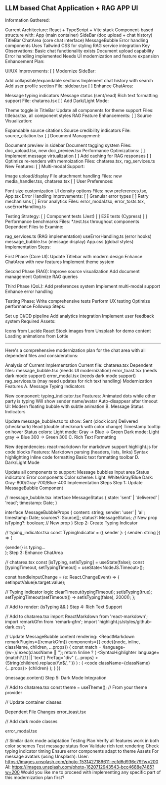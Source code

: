 ## LLM based Chat Application + RAG APP UI




Information Gathered:

Current Architecture:
React + TypeScript + Vite stack
Component-based structure with:
App (main container)
SideBar (doc upload + chat history)
TitleBar
ChatArea (core chat interface)
MessageBubble
Error handling components
Uses Tailwind CSS for styling
RAG service integration
Key Observations:
Basic chat functionality exists
Document upload capability
Error handling implemented
Needs UI modernization and feature expansion
Enhancement Plan:

UI/UX Improvements:
[ ] Modernize SideBar:

Add collapsible/expandable sections
Implement chat history with search
Add user profile section
File: sidebar.tsx
[ ] Enhance ChatArea:

Message typing indicators
Message status (sent/read)
Rich text formatting support
File: chatarea.tsx
[ ] Add Dark/Light Mode:

Theme toggle in TitleBar
Update all components for theme support
Files: titlebar.tsx, all component styles
RAG Feature Enhancements:
[ ] Source Visualization:

Expandable source citations
Source credibility indicators
File: source_citation.tsx
[ ] Document Management:

Document preview in sidebar
Document tagging system
Files: doc_upload.tsx, new doc_preview.tsx
Performance Optimizations:
[ ] Implement message virtualization
[ ] Add caching for RAG responses
[ ] Optimize re-renders with memoization
Files: chatarea.tsx, rag_services.ts
New Features:
[ ] Multi-modal Support:

Image upload/display
File attachment handling
Files: new media_handler.tsx, chatarea.tsx
[ ] User Preferences:

Font size customization
UI density options
Files: new preferences.tsx, App.tsx
Error Handling Improvements:
[ ] Granular error types
[ ] Retry mechanisms
[ ] Error analytics
Files: error_modal.tsx, error_tosts.tsx, useErrorHandling.ts

Testing Strategy:
[ ] Component tests (Jest)
[ ] E2E tests (Cypress)
[ ] Performance benchmarks
Files: *.test.tsx throughout components
Dependent Files to Examine:

rag_services.ts (RAG implementation)
useErrorHandling.ts (error hooks)
message_bubble.tsx (message display)
App.css (global styles)
Implementation Steps:

First Phase (Core UI):
Update Titlebar with modern design
Enhance ChatArea with new features
Implement theme system

Second Phase (RAG):
Improve source visualization
Add document management
Optimize RAG queries

Third Phase (QoL):
Add preferences system
Implement multi-modal support
Enhance error handling

Testing Phase:
Write comprehensive tests
Perform UX testing
Optimize performance
Followup Steps:

Set up CI/CD pipeline
Add analytics integration
Implement user feedback system
Required Assets:

Icons from Lucide React
Stock images from Unsplash for demo content
Loading animations from Lottie


----------

Here's a comprehensive modernization plan for the chat area with all dependent files and considerations:

Analysis of Current Implementation
Current file: chatarea.tsx
Dependent files:
message_bubble.tsx (needs UI modernization)
error_toast.tsx (needs dark mode support)
error_modal.tsx (needs dark mode support)
rag_services.ts (may need updates for rich text handling)
Modernization Features
A. Message Typing Indicators

New component: typing_indicator.tsx
Features:
Animated dots while other party is typing
Will show sender name/avatar
Auto-disappear after timeout
UI: Modern floating bubble with subtle animation
B. Message Status Indicators

Update message_bubble.tsx to show:
Sent (clock icon)
Delivered (checkmark)
Read (double checkmark with color change)
Timestamp tooltip on hover
Status colors:
Light mode: Gray → Blue → Green
Dark mode: Light gray → Blue 300 → Green 300
C. Rich Text Formatting

New dependencies:
react-markdown for markdown support
highlight.js for code blocks
Features:
Markdown parsing (headers, lists, links)
Syntax highlighting
Inline code formatting
Basic text formatting toolbar
D. Dark/Light Mode

Update all components to support:
Message bubbles
Input area
Status indicators
Error components
Color scheme:
Light: White/Gray/Blue
Dark: Gray-800/Gray-700/Blue-400
Implementation Steps
Step 1: Update MessageBubble Component

// message_bubble.tsx
interface MessageStatus {
  state: 'sent' | 'delivered' | 'read';
  timestamp: Date;
}

interface MessageBubbleProps {
  content: string;
  sender: 'user' | 'ai';
  timestamp: Date;
  sources?: Source[];
  status?: MessageStatus; // New prop
  isTyping?: boolean; // New prop
}
Step 2: Create Typing Indicator

// typing_indicator.tsx
const TypingIndicator = ({ sender }: { sender: string }) => (
  <div className="flex items-center space-x-1 px-4 py-2 rounded-full bg-gray-100 dark:bg-gray-700 w-fit">
    <div className="w-2 h-2 bg-gray-400 rounded-full animate-bounce" style={{ animationDelay: '0ms' }} />
    <div className="w-2 h-2 bg-gray-400 rounded-full animate-bounce" style={{ animationDelay: '150ms' }} />
    <div className="w-2 h-2 bg-gray-400 rounded-full animate-bounce" style={{ animationDelay: '300ms' }} />
    <span className="ml-2 text-sm text-gray-500 dark:text-gray-300">{sender} is typing...</span>
  </div>
);
Step 3: Enhance ChatArea

// chatarea.tsx
const [isTyping, setIsTyping] = useState(false);
const [typingTimeout, setTypingTimeout] = useState<NodeJS.Timeout>();

const handleInputChange = (e: React.ChangeEvent<HTMLInputElement>) => {
  setInputValue(e.target.value);
  
  // Typing indicator logic
  clearTimeout(typingTimeout);
  setIsTyping(true);
  setTypingTimeout(setTimeout(() => setIsTyping(false), 2000));
};

// Add to render:
{isTyping && <TypingIndicator sender="AI Assistant" />}
Step 4: Rich Text Support

// Add to chatarea.tsx
import ReactMarkdown from 'react-markdown';
import remarkGfm from 'remark-gfm';
import 'highlight.js/styles/github-dark.css';

// Update MessageBubble content rendering:
<ReactMarkdown 
  remarkPlugins={[remarkGfm]}
  components={{
    code({node, inline, className, children, ...props}) {
      const match = /language-(\w+)/.exec(className || '');
      return !inline ? (
        <SyntaxHighlighter
          language={match?.[1] || 'text'}
          PreTag="div"
          {...props}
        >
          {String(children).replace(/\n$/, '')}
        </SyntaxHighlighter>
      ) : (
        <code className={className} {...props}>
          {children}
        </code>
      );
    }
  }}
>
  {message.content}
</ReactMarkdown>
Step 5: Dark Mode Integration

// Add to chatarea.tsx
const theme = useTheme(); // From your theme provider

// Update container classes:
<div className={`h-[calc(100vh-4rem)] relative flex flex-col ${
  theme === 'dark' ? 'bg-gray-900' : 'bg-gray-50'
}`}>
Dependent File Changes
error_toast.tsx

// Add dark mode classes
<div className={`fixed bottom-4 right-4 p-4 rounded-lg shadow-lg ${
  theme === 'dark' 
    ? 'bg-gray-800 text-white' 
    : 'bg-white text-gray-800'
}`}>
error_modal.tsx

// Similar dark mode adaptation
Testing Plan
Verify all features work in both color schemes
Test message status flow
Validate rich text rendering
Check typing indicator timing
Ensure error components adapt to theme
Assets
For message avatars (using Unsplash):
User: https://images.unsplash.com/photo-1531427186611-ecfd6d936c79?w=200
AI: https://images.unsplash.com/photo-1620712943543-bcc4688e7485?w=200
Would you like me to proceed with implementing any specific part of this modernization plan first?